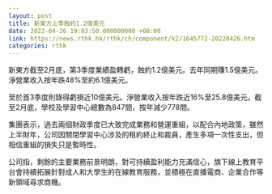 ```yaml
---
layout: post
title: 新東方上季蝕約1.2億美元
date: 2022-04-26 19:03:50.000000000 +08:00
link: https://news.rthk.hk/rthk/ch/component/k2/1645772-20220426.htm
categories: rthk
---
```


新東方截至2月底，第3季度業績盈轉虧，蝕約1.2億美元。去年同期賺1.5億美元。淨營業收入按年跌48%至約6.1億美元。

至於首3季度則錄得虧損近10億美元。淨營業收入按年跌近16%至25.8億美元。截至2月底，學校及學習中心總數為847間，按年減少778間。

集團表示，過去兩個財政季度已大致完成業務和營運重組，以配合內地政策，雖然上半財年，公司因關閉學習中心涉及的租約終止和裁員，產生多項一次性支出，但相信重組的損失只是暫時性。

公司指，剩餘的主要業務前景明朗，對可持續盈利能力充滿信心，旗下線上教育平台會持續拓展針對成人和大學生的在線教育服務，並積極在直播電商、企業合作等新領域尋求商機。
